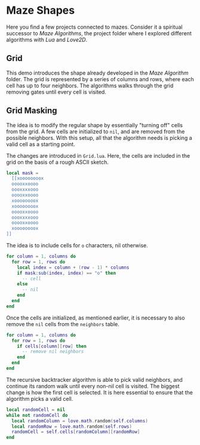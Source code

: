 # Maze Shapes

Here you find a few projects connected to mazes. Consider it a spiritual successor to _Maze Algorithms_, the project folder where I explored different algorithms with _Lua_ and _Love2D_.

## Grid

This demo introduces the shape already developed in the _Maze Algorithm_ folder. The grid is represented by a series of columns and rows, where each cell has up to four neighbors. The algorithms walks through the grid removing gates until every cell is visited.

## Grid Masking

The idea is to modify the regular shape by essentially "turning off" cells from the grid. A few cells are initialized to `nil`, and are removed from the possible neighbors. With this setup, all that the algorithm needs is picking a valid cell as a starting point.

The changes are introduced in `Grid.lua`. Here, the cells are included in the grid on the basis of a rough ASCII sketch.

```lua
local mask =
  [[xoooooooox
  ooooxxoooo
  oooxxxxooo
  ooooxxoooo
  xoooooooox
  xoooooooox
  ooooxxoooo
  oooxxxxooo
  ooooxxoooo
  xoooooooox
]]
```

The idea is to include cells for `o` characters, nil otherwise.

```lua
for column = 1, columns do
  for row = 1, rows do
    local index = column + (row - 1) * columns
    if mask:sub(index, index) == "o" then
      -- cell
    else
      -- nil
    end
  end
end
```

Once the cells are initialized, as mentioned earlier, it is necessary to also remove the `nil` cells from the `neighbors` table.

```lua
for column = 1, columns do
  for row = 1, rows do
    if cells[column][row] then
      -- remove nil neighbors
    end
  end
end
```

The recursive backtracker algorithm is able to pick valid neighbors, and continue its random walk until every non-nil cell is visited. The biggest change is how the first cell is selected. It is here essential to ensure that the algorithm picks a valid cell.

```lua
local randomCell = nil
while not randomCell do
  local randomColumn = love.math.random(self.columns)
  local randomRow = love.math.random(self.rows)
  randomCell = self.cells[randomColumn][randomRow]
end
```

